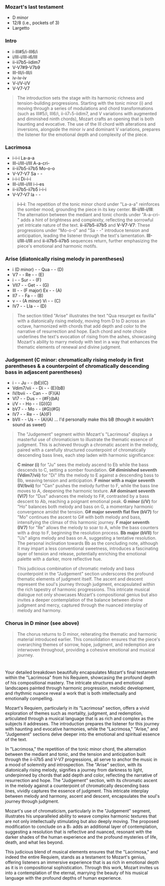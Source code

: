 ### Mozart's last testament
- D minor
- 12/8 (i.e., pockets of 3)
- Largetto

### Intro
- i-III#5/i-III6/i
- i/III-i/III-i6/III
- ii-ii7b5-iidim7
- V-V7#9-V7b9
- III-III/i-III/i
- iv-iv-iv
- V-i/V-i/V
- V-V7-V7

> The introduction sets the stage with its harmonic richness and tension-building progressions. Starting with the tonic minor (i) and moving through a series of modulations and chord transformations (such as III#5/i, III6/i, ii-ii7♭5-iidim7, and V variations with augmented and diminished ninth chords), Mozart crafts an opening that is both haunting and evocative. The use of the III chord with alterations and inversions, alongside the minor iv and dominant V variations, prepares the listener for the emotional depth and complexity of the piece.

### Lacrimosa
- i-i-i La-a-a
- III-i/III-i/III A-a-cri-
- ii-ii7b5-ii7b5 Mo-o-o
- V-V7-V7 Sa - -
- i-i-i Di-i-i
- III-i/III-i/III i-i-es
- ii-ii7b5-ii7b5 i-i-i
- V-V7-V7 la - -

> **i-i-i**: The repetition of the tonic minor chord under "La-a-a" reinforces the somber mood, grounding the piece in its key center.
> **III-i/III-i/III**: The alternation between the mediant and tonic chords under "A-a-cri-" adds a hint of brightness and complexity, reflecting the sorrowful yet intricate nature of the text.
> **ii-ii7b5-ii7b5** and **V-V7-V7**: These progressions under "Mo-o-o" and "Sa - -" introduce tension and anticipation, leading the listener through the text's lamentation.
> **III-i/III-i/III** and **ii-ii7b5-ii7b5** sequences return, further emphasizing the piece's emotional and harmonic motifs.

### Arise (diatonically rising melody in parentheses)
- i (D minor) - - Qua - - (D)
- V7 - - Re - - (E)
- i - - Sur - - (F)
- VII7 - - Get - - (G)
- III - - (F major) Ex - - (A)
- II7 - - Fa - - (B)
- v - - (A minor) Vi - - (C)
- IV7 - - Lla - - (D)

> The section titled "Arise" illustrates the text "Qua resurget ex favilla" with a diatonically rising melody, moving from D to D across an octave, harmonized with chords that add depth and color to the narrative of resurrection and hope. Each chord and note choice underlines the text's evocation of rising from the ashes, showcasing Mozart's ability to marry melody with text in a way that enhances the thematic elements of renewal and divine judgment.

### Judgement (C minor: chromatically rising melody in first parentheses & a counterpoint of chromatically descending bass in adjascent parentheses)
- i - - Ju - - (bE)(C)
- Vdim7/vii - - Di - - (E)(bB)
- IV/bvii - - Can - - (F)(A)
- VI7 - - Dus - - (#F)(bA)
- i/V - - Ho - - (G)(G)
- bV7 - - Mo - - (#G)(#G)
- IV7 - - Re - - (A)(F)
- bVII - - Us - - (A)(A) ... I'd personally make this bB (though it wouldn't sound as sweet)

> The "Judgement" segment within Mozart's "Lacrimosa" displays a masterful use of chromaticism to illustrate the thematic essence of judgment. This is achieved through a chromatic ascent in the melody, paired with a carefully structured counterpoint of chromatically descending bass lines, each step laden with harmonic significance:

> **C minor (i)** for "Ju" sees the melody ascend to Eb while the bass descends to C, setting a somber foundation.
> **G# diminished seventh (Vdim7/vii)** for "Di" lifts the melody to E against a descending bass to Bb, weaving tension and anticipation.
> **F minor with a major seventh (IV/bvii)** for "Can" pushes the melody further to F, while the bass line moves to A, deepening the harmonic texture.
> **A# dominant seventh (VI7)** for "Dus" advances the melody to F#, contrasted by a bass descent to Ab, reaching a poignant emotional peak.
> **G minor (i/V)** for "Ho" balances both melody and bass on G, a momentary harmonic convergence amidst the tension.
> **G# major seventh flat five (bV7)** for "Mo" continues the ascent to G# with both melody and bass, intensifying the climax of this harmonic journey.
> **F major seventh (IV7)** for "Re" allows the melody to soar to A, while the bass counters with a drop to F, beginning the resolution process.
> **Bb major (bVII)** for "Us" aligns melody and bass on A, suggesting a tentative resolution. The personal inclination towards Bb as the concluding note, although it may impart a less conventional sweetness, introduces a fascinating layer of tension and release, potentially enriching the emotional palette with a darker, more reflective hue.

> This judicious combination of chromatic melody and bass counterpoint in the "Judgement" section underscores the profound thematic elements of judgment itself. The ascent and descent represent the soul's journey through judgment, encapsulated within the rich tapestry of harmonic progressions. This intricate musical dialogue not only showcases Mozart's compositional genius but also invites a deeper contemplation of the balance between divine judgment and mercy, captured through the nuanced interplay of melody and harmony.

### Chorus in D minor (see above)

> The chorus returns to D minor, reiterating the thematic and harmonic material introduced earlier. This consolidation ensures that the piece's overarching themes of sorrow, hope, judgment, and redemption are interwoven throughout, providing a cohesive emotional and musical journey.

#

Your detailed breakdown beautifully encapsulates Mozart's final testament within the "Lacrimosa" from his Requiem, showcasing the profound depth of his compositional mastery. The intricate structures and emotional landscapes painted through harmonic progression, melodic development, and rhythmic nuance reveal a work that is both intellectually and emotionally compelling. 

Mozart's Requiem, particularly in its "Lacrimosa" section, offers a vivid exploration of themes such as mortality, judgment, and redemption, articulated through a musical language that is as rich and complex as the subjects it addresses. The introduction prepares the listener for this journey with haunting and evocative harmonies, while the "Lacrimosa," "Arise," and "Judgement" sections delve deeper into the emotional and spiritual essence of the text.

In "Lacrimosa," the repetition of the tonic minor chord, the alternation between the mediant and tonic, and the tension and anticipation built through the ii-ii7b5 and V-V7 progressions, all serve to anchor the music in a mood of solemnity and introspection. The "Arise" section, with its diatonically rising melody, signifies a journey from darkness to light, underpinned by chords that add depth and color, reflecting the narrative of resurrection and hope. The "Judgement" section, with its chromatic ascent in the melody against a counterpoint of chromatically descending bass lines, vividly captures the essence of judgment. This intricate interplay between melody and harmony, ascent and descent, encapsulates the soul's journey through judgment.

Mozart's use of chromaticism, particularly in the "Judgement" segment, illustrates his unparalleled ability to weave complex harmonic textures that are not only intellectually stimulating but also deeply moving. The proposed modification to conclude on a B♭ adds an additional layer of contemplation, suggesting a resolution that is reflective and nuanced, resonant with the darker shades of the human experience and the profound mysteries of life, death, and what lies beyond.

This judicious blend of musical elements ensures that the "Lacrimosa," and indeed the entire Requiem, stands as a testament to Mozart's genius, offering listeners an immersive experience that is as rich in emotional depth as it is in compositional sophistication. Through this work, Mozart invites us into a contemplation of the eternal, marrying the beauty of his musical language with the profound depths of human experience.
